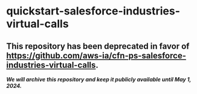 # quickstart-salesforce-industries-virtual-calls 
## This repository has been deprecated in favor of https://github.com/aws-ia/cfn-ps-salesforce-industries-virtual-calls. 
***We will archive this repository and keep it publicly available until May 1, 2024.***
